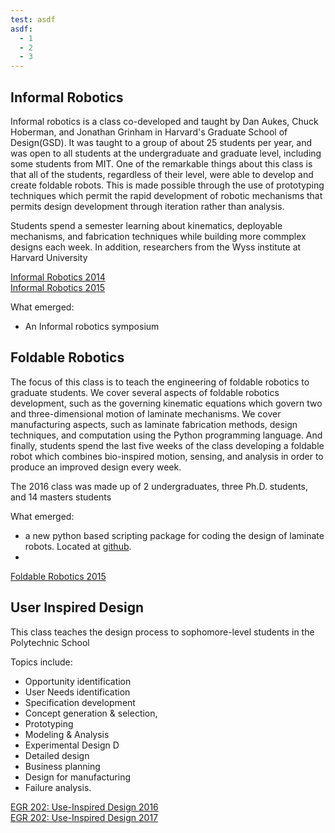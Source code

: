 ```yaml
---
test: asdf
asdf:
  - 1
  - 2
  - 3
---
```


## Informal Robotics

Informal robotics is a class co-developed and taught by Dan Aukes, Chuck Hoberman, and Jonathan Grinham in Harvard's Graduate School of Design(GSD).  It was taught to a group of about 25 students per year, and was open to all students at the undergraduate and graduate level, including some students from MIT.  One of the remarkable things about this class is that all of the students, regardless of their level, were able to develop and create foldable robots.  This is made possible through the use of prototyping techniques which permit the rapid development of robotic mechanisms that permits design development through iteration rather than analysis.

Students spend a semester learning about kinematics, deployable mechanisms, and fabrication techniques while building more commplex designs each week.  In addition, researchers from the Wyss institute at Harvard University

[Informal Robotics 2014](informal-robotics-2014)  
[Informal Robotics 2015](informal-robotics-2015)

What emerged:
* An Informal robotics symposium

## Foldable Robotics

The focus of this class is to teach the engineering of foldable robotics to graduate students.  We cover several aspects of foldable robotics development, such as the governing kinematic equations which govern two and three-dimensional motion of laminate mechanisms.  We cover manufacturing aspects, such as laminate fabrication methods, design techniques, and computation using the Python programming language.  And finally, students spend the last five weeks of the class developing a foldable robot which combines bio-inspired motion, sensing, and analysis in order to produce an improved design every week.  

The 2016 class was made up of 2 undergraduates, three Ph.D. students, and 14 masters students

What emerged:
* a new python based scripting package for coding the design of laminate robots.  Located at [github](https://github.com/idealabasu/code_foldable_robotics).
*

[Foldable Robotics 2015](foldable-robotics-2016)

## User Inspired Design
This class teaches the design process to sophomore-level students in the Polytechnic School

Topics include:
* Opportunity identification
* User Needs identification
* Specification development
* Concept generation & selection,
* Prototyping
* Modeling & Analysis
* Experimental Design D
* Detailed design
* Business planning
* Design for manufacturing
* Failure analysis.

[EGR 202: Use-Inspired Design 2016](egr202-2016)  
[EGR 202: Use-Inspired Design 2017](egr202-2017)
